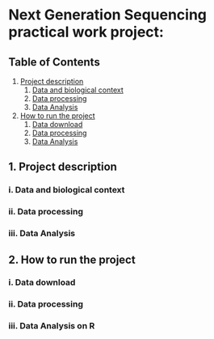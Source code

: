 # Next Generation Sequencing practical work project: 
## Table of Contents 
1. [ Project description ](#desc)
    1. [  Data and biological context ](#biocontext)
    2. [  Data processing ](#dataprocess)
    3. [  Data Analysis ](#analysis)
2. [ How to run the project ](#run)
    1. [  Data download ](#Data_d)
    2. [  Data processing ](#dataprocess_instruction)
    3. [  Data Analysis ](#analysis_instruction)


<a name="desc"></a>
## 1. Project description

<a name="dataprocess"></a>
### i. Data and biological context


<a name="biocontext"></a>
### ii. Data processing


<a name="analysis"></a>
### iii. Data Analysis


<a name="run"></a>
## 2. How to run the project

<a name="Data_d"></a>
### i. Data download


<a name="dataprocess_instruction"></a>
### ii. Data processing


<a name="analysis_instruction"></a>
### iii. Data Analysis on R

<!--region masquee : regions repeteés
genome cachee, ex chromosome 2, genome mitochondrial inséré-->
